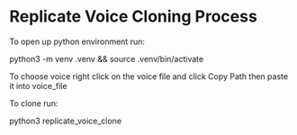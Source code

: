 # Replicate Voice Cloning Process

To open up python environment run:

python3 -m venv .venv && source .venv/bin/activate

To choose voice right click on the voice file and click Copy Path then paste it into voice_file

To clone run:

python3 replicate_voice_clone